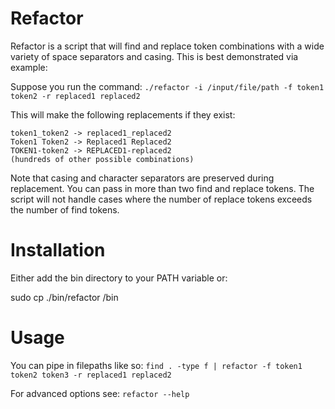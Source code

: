 # Refactor

Refactor is a script that will find and replace token combinations with a wide variety of space separators and casing.  This is best demonstrated via example:

Suppose you run the command:
`./refactor -i /input/file/path -f token1 token2 -r replaced1 replaced2`

This will make the following replacements if they exist:

```
token1_token2 -> replaced1_replaced2
Token1 Token2 -> Replaced1 Replaced2
TOKEN1-token2 -> REPLACED1-replaced2
(hundreds of other possible combinations)
```

Note that casing and character separators are preserved during replacement.  You can pass in more than two find and replace tokens.
The script will not handle cases where the number of replace tokens exceeds the number of find tokens.


# Installation

Either add the bin directory to your PATH variable or:

sudo cp ./bin/refactor /bin

# Usage

You can pipe in filepaths like so:
`find . -type f | refactor -f token1 token2 token3 -r replaced1 replaced2`

For advanced options see:
`refactor --help`
